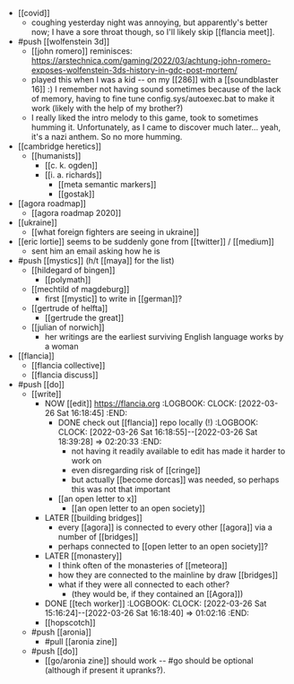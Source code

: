 - [[covid]]
	- coughing yesterday night was annoying, but apparently's better now; I have a sore throat though, so I'll likely skip [[flancia meet]].
- #push [[wolfenstein 3d]]
	- [[john romero]] reminisces: https://arstechnica.com/gaming/2022/03/achtung-john-romero-exposes-wolfenstein-3ds-history-in-gdc-post-mortem/
	- played this when I was a kid -- on my [[286]] with a [[soundblaster 16]] :) I remember not having sound sometimes because of the lack of memory, having to fine tune config.sys/autoexec.bat to make it work (likely with the help of my brother?)
	- I really liked the intro melody to this game, took to sometimes humming it. Unfortunately, as I came to discover much later... yeah, it's a nazi anthem. So no more humming.
- [[cambridge heretics]]
	- [[humanists]]
		- [[c. k. ogden]]
		- [[i. a. richards]]
			- [[meta semantic markers]]
			- [[gostak]]
- [[agora roadmap]]
	- [[agora roadmap 2020]]
- [[ukraine]]
	- [[what foreign fighters are seeing in ukraine]]
- [[eric lortie]] seems to be suddenly gone from [[twitter]] / [[medium]]
	- sent him an email asking how he is
- #push [[mystics]] (h/t [[maya]] for the list)
	- [[hildegard of bingen]]
		- [[polymath]]
	- [[mechtild of magdeburg]]
		- first [[mystic]] to write in [[german]]?
	- [[gertrude of helfta]]
		- [[gertrude the great]]
	- [[julian of norwich]]
		- her writings are the earliest surviving English language works by a woman
- [[flancia]]
	- [[flancia collective]]
	- [[flancia discuss]]
- #push [[do]]
	- [[write]]
		- NOW [[edit]] https://flancia.org
		  :LOGBOOK:
		  CLOCK: [2022-03-26 Sat 16:18:45]
		  :END:
			- DONE check out [[flancia]] repo locally (!)
			  :LOGBOOK:
			  CLOCK: [2022-03-26 Sat 16:18:55]--[2022-03-26 Sat 18:39:28] =>  02:20:33
			  :END:
				- not having it readily available to edit has made it harder to work on
				- even disregarding risk of [[cringe]]
				- but actually [[become dorcas]] was needed, so perhaps this was not that important
			- [[an open letter to x]]
				- [[an open letter to an open society]]
		- LATER [[building bridges]]
			- every [[agora]] is connected to every other [[agora]] via a number of [[bridges]]
			- perhaps connected to [[open letter to an open society]]?
		- LATER [[monastery]]
			- I think often of the monasteries of [[meteora]]
			- how they are connected to the mainline by draw [[bridges]]
			- what if they were all connected to each other?
				- (they would be, if they contained an [[Agora]])
		- DONE [[tech worker]]
		  :LOGBOOK:
		  CLOCK: [2022-03-26 Sat 15:16:24]--[2022-03-26 Sat 16:18:40] =>  01:02:16
		  :END:
		- [[hopscotch]]
	- #push [[aronia]]
		- #pull [[aronia zine]]
	- #push [[do]]
		- [[go/aronia zine]] should work -- #go should be optional (although if present it upranks?).